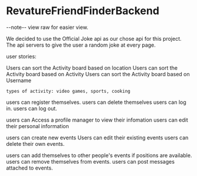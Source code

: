 # RevatureFriendFinderBackend
--note-- view raw for easier view. 

We decided to use the Official Joke api as our chose api for this project. 
The api servers to give the user a random joke at every page. 

user stories:

Users can sort the Activity board based on location
Users can sort the Activity board based on Activity
Users can sort the Activity board based on Username

    types of activity: video games, sports, cooking

users can register themselves.
users can delete themselves
users can log in.
users can log out.

users can Access a profile manager to view their infomation 
users can edit their personal information


users can create new events
Users can edit their existing events
users can delete their own events.

users can add themselves to other people's events if positions are available.
users can remove themselves from events.
users can post messages attached to events.
